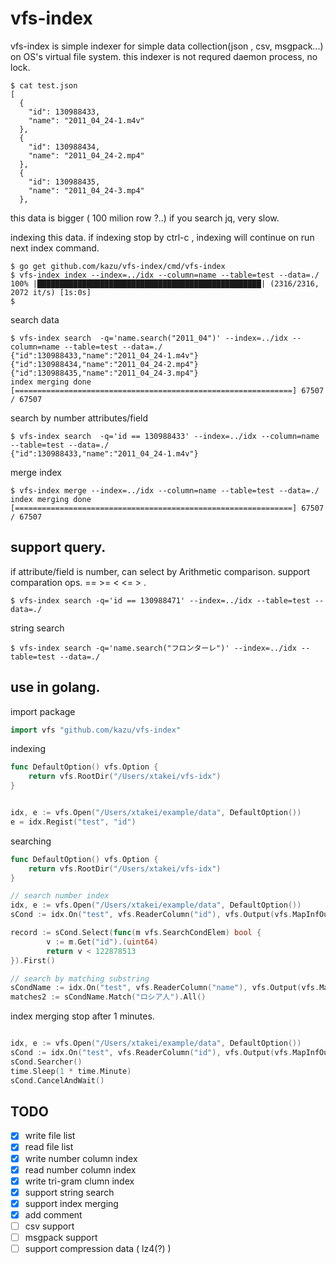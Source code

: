 vfs-index
===================

vfs-index is simple indexer for simple data collection(json , csv, msgpack...) on OS's virtual file system.
this indexer is not requred daemon process, no lock. 


```console
$ cat test.json
[
  {
    "id": 130988433,
    "name": "2011_04_24-1.m4v"
  },
  {
    "id": 130988434,
    "name": "2011_04_24-2.mp4"
  },
  {
    "id": 130988435,
    "name": "2011_04_24-3.mp4"
  },

```

this data is bigger ( 100 milion row ?..)
if you search jq, very slow.

indexing this data. if indexing stop by ctrl-c , indexing will continue on run next index command.

```console 
$ go get github.com/kazu/vfs-index/cmd/vfs-index
$ vfs-index index --index=../idx --column=name --table=test --data=./
100% |██████████████████████████████████████████████████| (2316/2316, 2072 it/s) [1s:0s]
$
```

search data 

```
$ vfs-index search  -q='name.search("2011_04")' --index=../idx --column=name --table=test --data=./
{"id":130988433,"name":"2011_04_24-1.m4v"}
{"id":130988434,"name":"2011_04_24-2.mp4"}
{"id":130988435,"name":"2011_04_24-3.mp4"}
index merging done [==============================================================] 67507 / 67507
```

search by number attributes/field 

```
$ vfs-index search  -q='id == 130988433' --index=../idx --column=name --table=test --data=./
{"id":130988433,"name":"2011_04_24-1.m4v"}
```

merge index

```
$ vfs-index merge --index=../idx --column=name --table=test --data=./
index merging done [==============================================================] 67507 / 67507
```

## support query.

if attribute/field is  number, can select by Arithmetic comparison.
support comparation ops. == >= < <= > .

```
$ vfs-index search -q='id == 130988471' --index=../idx --table=test --data=./
```

string search 
```
$ vfs-index search -q='name.search("フロンターレ")' --index=../idx --table=test --data=./
```


## use in golang.

import package 

```go
import vfs "github.com/kazu/vfs-index"
```


indexing 

```go
func DefaultOption() vfs.Option {
	return vfs.RootDir("/Users/xtakei/vfs-idx")
}


idx, e := vfs.Open("/Users/xtakei/example/data", DefaultOption())
e = idx.Regist("test", "id")
```

searching 
```go
func DefaultOption() vfs.Option {
	return vfs.RootDir("/Users/xtakei/vfs-idx")
}

// search number index
idx, e := vfs.Open("/Users/xtakei/example/data", DefaultOption())
sCond := idx.On("test", vfs.ReaderColumn("id"), vfs.Output(vfs.MapInfOutput))

record := sCond.Select(func(m vfs.SearchCondElem) bool {
		v := m.Get("id").(uint64)
		return v < 122878513
}).First()

// search by matching substring
sCondName := idx.On("test", vfs.ReaderColumn("name"), vfs.Output(vfs.MapInfOutput))
matches2 := sCondName.Match("ロシア人").All()

```


index merging
stop after 1 minutes.

```go

idx, e := vfs.Open("/Users/xtakei/example/data", DefaultOption())
sCond := idx.On("test", vfs.ReaderColumn("id"), vfs.Output(vfs.MapInfOutput))
sCond.Searcher()
time.Sleep(1 * time.Minute)
sCond.CancelAndWait()
```



## TODO

- [x] write file list
- [x] read file list 
- [x] write number column index
- [x] read number column index
- [x] write tri-gram clumn index
- [x] support string search
- [x] support index merging
- [x] add comment
- [ ] csv support 
- [ ] msgpack support
- [ ] support compression data (  lz4(?) )